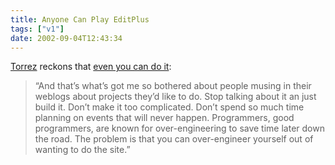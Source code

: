 ```yaml
---
title: Anyone Can Play EditPlus
tags: ["v1"]
date: 2002-09-04T12:43:34
---
```


[Torrez][1] reckons that [even you can do it][2]:

> &#8220;And that&#8217;s what&#8217;s got me so bothered about people musing in their weblogs about projects they&#8217;d like to do. Stop talking about it an just build it. Don&#8217;t make it too complicated. Don&#8217;t spend so much time planning on events that will never happen. Programmers, good programmers, are known for over-engineering to save time later down the road. The problem is that you can over-engineer yourself out of wanting to do the site.&#8221;

[1]: http://torrez.org/ "Torrez.org"
[2]: http://torrez.org/archives/000300.php "Torrez.org: Even You Can Do It (and he's dead right)"
